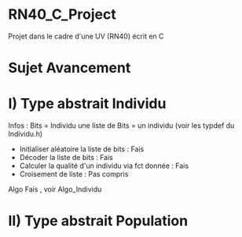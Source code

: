 # RN40_C_Project
Projet dans le cadre d'une UV (RN40) écrit en C

# Sujet Avancement 
# I) Type abstrait Individu 
Infos : Bits = Individu 
        une liste de Bits = un individu 
        (voir les typdef du Individu.h)
- Initialiser aléatoire la liste de bits : Fais 
- Décoder la liste de bits : Fais
- Calculer la qualité d'un individu via fct donnée : Fais 
- Croisement de liste  : Pas compris 

Algo Fais , voir Algo_Individu

# II) Type abstrait Population 
